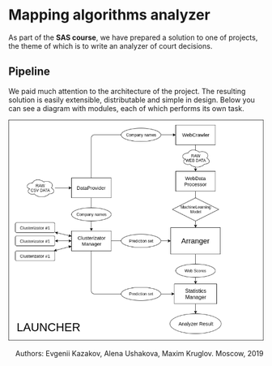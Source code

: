 Mapping algorithms analyzer
=====================================
As part of the **SAS course**, we have prepared a solution to one of projects, the theme of which
is to write an analyzer of court decisions. 

Pipeline
-----------

We paid much attention to the architecture of the project. The resulting solution is easily
extensible, distributable and simple in design. Below you can see a diagram with modules, each of
which performs its own task.

![Alt text](images/project_model_diagram.png?raw=true "Models")


<p align="right">Authors: Evgenii Kazakov, Alena Ushakova, Maxim Kruglov.  Moscow, 2019</p>
